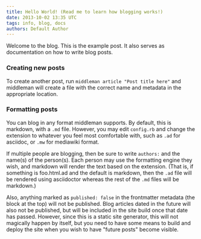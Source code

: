 ```yaml
---
title: Hello World! (Read me to learn how blogging works!)
date: 2013-10-02 13:35 UTC
tags: info, blog, docs
authors: Default Author
---
```


Welcome to the blog. This is the example post. It also serves as documentation
on how to write blog posts.

### Creating new posts

To create another post, run `middleman article "Post title here"` and
middleman will create a file with the correct name and metadata in the
appropriate location.

### Formatting posts

You can blog in any format middleman supports. By default, this is
markdown, with a `.md` file. However, you may edit `config.rb` and
change the extension to whatever you feel most comfortable with, such as
`.ad` for asciidoc, or `.mw` for mediawiki format.

If multiple people are blogging, then be sure to write `authors:` and the
name(s) of the person(s). Each person may use the formatting engine they wish,
and markdown will render the text based on the extension. (That is, if
something is foo.html.ad and the default is markdown, then the `.ad`
file will be rendered using asciidoctor whereas the rest of the `.md`
files will be markdown.)

Also, anything marked as `published: false` in the frontmatter
metadata (the block at the top) will not be published. Blog articles
dated in the future will also not be published, but will be included
in the site build once that date has passed. However, since this is a
static site generator, this will not magically happen by itself, but
you need to have some means to build and deploy the site when you wish to have
"future posts" become visible.
